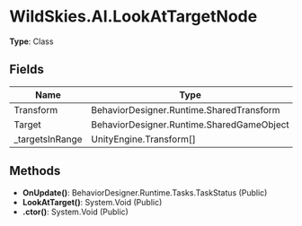 ﻿# WildSkies.AI.LookAtTargetNode

**Type**: Class

## Fields

| Name | Type | Access |
|------|------|--------|
| Transform | BehaviorDesigner.Runtime.SharedTransform | Public |
| Target | BehaviorDesigner.Runtime.SharedGameObject | Public |
| _targetsInRange | UnityEngine.Transform[] | Private |

## Methods

- **OnUpdate()**: BehaviorDesigner.Runtime.Tasks.TaskStatus (Public)
- **LookAtTarget()**: System.Void (Public)
- **.ctor()**: System.Void (Public)

